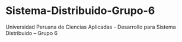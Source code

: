 # Sistema-Distribuido-Grupo-6
Universidad Peruana de Ciencias Aplicadas - Desarrollo para Sistema Distribuido – Grupo 6   
